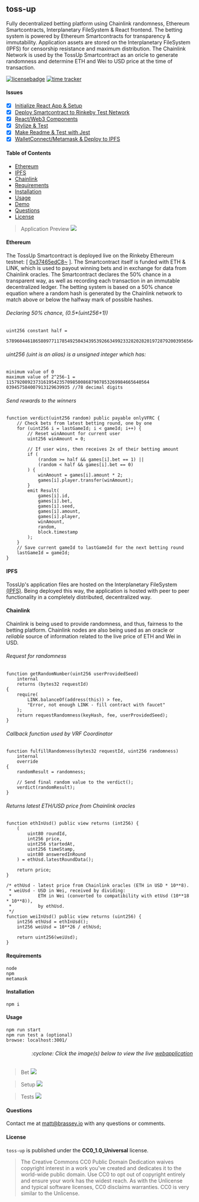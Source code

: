 ## toss-up
Fully decentralized betting platform using Chainlink randomness, Ethereum Smartcontracts, Interplanetary FileSystem & React frontend. The betting system is powered by Ethereum Smartcontracts for transparency & immutability. Application assets are stored on the Interplanetary FileSystem (IPFS) for censorship resistance and maximum distribution. The Chainlink Network is used by the TossUp Smartcontract as an oricle to generate randomness and determine ETH and Wei to USD price at the time of transaction.

[![licensebadge](https://img.shields.io/badge/license-CC0_1.0_Universal-blue)](https://github.com/MBrassey/toss-up/blob/main/LICENSE)
[![time tracker](https://wakatime.com/badge/github/MBrassey/toss-up.svg?start=2020-12-24&end=2021-01-01)](https://wakatime.com/@532855a8-3081-4600-a53d-4262beb65d14/projects/mvbemzptww?start=2020-12-24&end=2021-01-01)

#### Issues

- [x] [Initialize React App & Setup](https://github.com/MBrassey/toss-up/issues/1)
- [x] [Deploy Smartcontract to Rinkeby Test Network ](https://github.com/MBrassey/toss-up/issues/2)
- [x] [React/Web3 Components](https://github.com/MBrassey/toss-up/issues/3)
- [x] [Stylize & Test](https://github.com/MBrassey/toss-up/issues/4)
- [x] [Make Readme & Test with Jest](https://github.com/MBrassey/toss-up/issues/5)
- [x] [WalletConnect/Metamask & Deploy to IPFS](https://github.com/MBrassey/toss-up/issues/6)

#### Table of Contents

* [Ethereum](#Ethereum)
* [IPFS](#IPFS)
* [Chainlink](#Chainlink)
* [Requirements](#Requirements)
* [Installation](#Installation)
* [Usage](#Usage)
* [Demo](#Demo)
* [Questions](#Questions)
* [License](#License)


> Application Preview
> [<img src="./src/assets/Screenshot.png">](https://brassey.io/)

#### Ethereum

The TossUp Smartcontract is deployed live on the Rinkeby Ethereum testnet: [ [0x37465edC8~](https://rinkeby.etherscan.io/address/0x37465edc8d70e4b16033fae23088b1c703924a80#internaltx) ]. The Smartcontract itself is funded with ETH & LINK, which is used to payout winning bets and in exchange for data from Chainlink oracles. The Smartcontract declares the 50% chance in a transparent way, as well as recording each transaction in an immutable decentralized ledger. The betting system is based on a 50% chance equation where a random hash is generated by the Chainlink network to match above or below the halfway mark of possible hashes.

###### Declaring 50% chance, (0.5*(uint256+1))

    uint256 constant half =
        57896044618658097711785492504343953926634992332820282019728792003956564819968;

###### uint256 (uint is an alias) is a unsigned integer which has:

    minimum value of 0
    maximum value of 2^256-1 = 115792089237316195423570985008687907853269984665640564
    039457584007913129639935 //78 decimal digits

###### Send rewards to the winners
    function verdict(uint256 random) public payable onlyVFRC {
        // Check bets from latest betting round, one by one
        for (uint256 i = lastGameId; i < gameId; i++) {
            // Reset winAmount for current user
            uint256 winAmount = 0;

            // If user wins, then receives 2x of their betting amount
            if (
                (random >= half && games[i].bet == 1) ||
                (random < half && games[i].bet == 0)
            ) {
                winAmount = games[i].amount * 2;
                games[i].player.transfer(winAmount);
            }
            emit Result(
                games[i].id,
                games[i].bet,
                games[i].seed,
                games[i].amount,
                games[i].player,
                winAmount,
                random,
                block.timestamp
            );
        }
        // Save current gameId to lastGameId for the next betting round
        lastGameId = gameId;
    }

#### IPFS

TossUp's application files are hosted on the Interplanetary FileSystem [(IPFS)](https://ipfs.io/). Being deployed this way, the application is hosted with peer to peer functionality in a completely distributed, decentralized way. 

#### Chainlink

Chainlink is being used to provide randomness, and thus, fairness to the betting platform. Chainlink nodes are also being used as an oracle or _reliable_ source of information related to the live price of ETH and Wei in USD.

###### Request for randomness

    function getRandomNumber(uint256 userProvidedSeed)
        internal
        returns (bytes32 requestId)
    {
        require(
            LINK.balanceOf(address(this)) > fee,
            "Error, not enough LINK - fill contract with faucet"
        );
        return requestRandomness(keyHash, fee, userProvidedSeed);
    }

###### Callback function used by VRF Coordinator

    function fulfillRandomness(bytes32 requestId, uint256 randomness)
        internal
        override
    {
        randomResult = randomness;

        // Send final random value to the verdict();
        verdict(randomResult);
    }

###### Returns latest ETH/USD price from Chainlink oracles
    function ethInUsd() public view returns (int256) {
        (
            uint80 roundId,
            int256 price,
            uint256 startedAt,
            uint256 timeStamp,
            uint80 answeredInRound
        ) = ethUsd.latestRoundData();

        return price;
    }

    /* ethUsd - latest price from Chainlink oracles (ETH in USD * 10**8).
     * weiUsd - USD in Wei, received by dividing:
     *          ETH in Wei (converted to compatibility with etUsd (10**18 * 10**8)),
     *          by ethUsd.
     */
    function weiInUsd() public view returns (uint256) {
        int256 ethUsd = ethInUsd();
        int256 weiUsd = 10**26 / ethUsd;

        return uint256(weiUsd);
    }

#### Requirements

    node
    npm
    metamask

#### Installation

    npm i

#### Usage

    npm run start
    npm run test a (optional)
    browse: localhost:3001/

<h6><p align="right">:cyclone: Click the image(s) below to view the live <a id="Demo" href="https://brassey.io/">webapplication</a></p></h6>

> Bet
> [<img src="./src/assets/Bet.gif">](https://brassey.io/)

> Setup
> [<img src="./src/assets/Setup.gif">](https://brassey.io/)

> Tests
> [<img src="./src/assets/Test.gif">](https://wakatime.com/@532855a8-3081-4600-a53d-4262beb65d14/projects/mvbemzptww?start=2020-12-24&end=2021-01-01)

#### Questions

Contact me at [matt@brassey.io](mailto:matt@brassey.io) with any questions or comments.

#### License

`toss-up` is published under the **CC0_1.0_Universal** license.

> The Creative Commons CC0 Public Domain Dedication waives copyright interest in a work you've created and dedicates it to the world-wide public domain. Use CC0 to opt out of copyright entirely and ensure your work has the widest reach. As with the Unlicense and typical software licenses, CC0 disclaims warranties. CC0 is very similar to the Unlicense.

